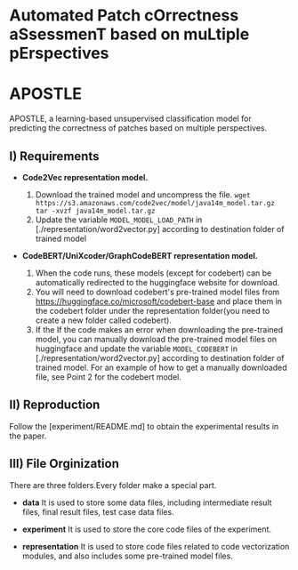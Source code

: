 # Automated Patch cOrrectness aSsessmenT based on muLtiple pErspectives


# APOSTLE
APOSTLE,  a learning-based unsupervised classification model for predicting the correctness of patches based on multiple perspectives.

## I) Requirements

* **Code2Vec representation model.**
  1. Download the trained model and uncompress the file.
  `wget https://s3.amazonaws.com/code2vec/model/java14m_model.tar.gz tar -xvzf java14m_model.tar.gz`
  2. Update the variable `MODEL_MODEL_LOAD_PATH` in [./representation/word2vector.py] according to destination folder of trained model

* **CodeBERT/UniXcoder/GraphCodeBERT representation model.**
  1. When the code runs, these models (except for codebert) can be automatically redirected to the huggingface website for download.
  2. You will need to download codebert's pre-trained model files from https://huggingface.co/microsoft/codebert-base and place them in the codebert folder under the representation folder(you need to create a new folder called codebert).
  3. If the If the code makes an error when downloading the pre-trained model, you can manually download the pre-trained model files on huggingface and update the variable `MODEL_CODEBERT` in [./representation/word2vector.py] according to destination folder of trained model. For an example of how to get a manually downloaded file, see Point 2 for the codebert model.

## II) Reproduction
  Follow the [experiment/README.md] to obtain the experimental results in the paper.

## III) File Orginization
  There are three folders.Every folder make a special part.

  * **data**
  It is used to store some data files, including intermediate result files, final result files, test case data files.

  * **experiment**
  It is used to store the core code files of the experiment.

  * **representation**
  It is used to store code files related to code vectorization modules, and also includes some pre-trained model files.

